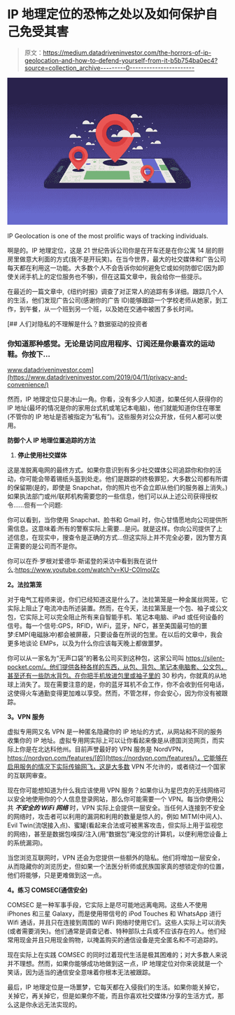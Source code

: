 # IP 地理定位的恐怖之处以及如何保护自己免受其害

> 原文：<https://medium.datadriveninvestor.com/the-horrors-of-ip-geolocation-and-how-to-defend-yourself-from-it-b5b754ba0ec4?source=collection_archive---------0----------------------->

![](img/b5024bebec28326f2c75ba068ade6796.png)

IP Geolocation is one of the most prolific ways of tracking individuals.

啊是的。IP 地理定位，这是 21 世纪告诉公司你是在开车还是在你公寓 14 层的厨房里做意大利面的方式(我不是开玩笑)。在当今世界，最大的社交媒体和广告公司每天都在利用这一功能。大多数个人不会告诉你如何避免它或如何防御它(因为即使关闭手机上的定位服务也不够)，但在这篇文章中，我会给你一些提示。

在最近的一篇文章中,《纽约时报》调查了对正常人的追踪有多详细。跟踪几个人的生活，他们发现广告公司(感谢你的广告 ID)能够跟踪一个学校老师从她家，到工作，到午餐，从一个班到另一个班，以及她在交通中被困了多长时间。

[](https://www.datadriveninvestor.com/2019/04/11/privacy-and-convenience/) [## 人们对隐私的不理解是什么？数据驱动的投资者

### 你知道那种感觉。无论是访问应用程序、订阅还是你最喜欢的运动鞋。你按下…

www.datadriveninvestor.com](https://www.datadriveninvestor.com/2019/04/11/privacy-and-convenience/) 

然而，IP 地理定位只是冰山一角。你看，没有多少人知道，如果任何人获得你的 IP 地址(最坏的情况是你的家用台式机或笔记本电脑)，他们就能知道你住在哪里(不管你的 IP 地址是否被指定为“私有”)。这些服务对公众开放，任何人都可以使用。

**防御个人 IP 地理位置追踪的方法**

1.  **停止使用社交媒体**

这是准脱离电网的最终方式。如果你意识到有多少社交媒体公司追踪你和你的活动，你可能会带着锡纸头盔到处走。他们是跟踪的终极罪犯，大多数公司都有所谓的保留期(是的，即使是 Snapchat，你的照片也不会立即从他们的服务器上消失。)如果执法部门或州/联邦机构需要您的一些信息，他们可以从上述公司获得授权令……但有一个问题:

你可以看到，当你使用 Snapchat、脸书和 Gmail 时，你心甘情愿地向公司提供所需信息。这意味着:所有的警察实际上需要…是问。就是这样。你向公司提供了上述信息，在现实中，搜查令是正确的方式…但这实际上并不完全必要，因为警方真正需要的是公司而不是你。

你可以在乔·罗根对爱德华·斯诺登的采访中看到我在说什么:https://www.youtube.com/watch?v=KU-C0ImoIZc

**2。法拉第笼**

对于电气工程师来说，你们已经知道这是什么了。法拉第笼是一种金属丝网笼，它实际上阻止了电流冲击所述装置。然而，在今天，法拉第笼是一个包、袖子或公文包，它实际上可以完全阻止所有来自智能手机、笔记本电脑、iPad 或任何设备的信号。每一个信号:GPS，RFID，WiFi，蓝牙，NFC，甚至美国最可怕的噩梦:EMP(电磁脉冲)都会被屏蔽，只要设备在所说的包里。在以后的文章中，我会更多地谈论 EMPs，以及为什么你应该每天晚上都做噩梦。

你可以从一家名为“无声口袋”的著名公司买到这种包，这家公司叫 https://silent-pocket.com/。他们提供各种各样的东西，从包、背包、笔记本电脑套、公文包，甚至还有一些防水背包。在你把手机放进包里或袖子里的 30 秒内，你就真的从地球上消失了。现在需要注意的是，你的蓝牙耳机不会工作，你不会收到任何电话，这使得火车通勤变得更加难以享受。然而，不管怎样，你会安心，因为你没有被跟踪。

**3。VPN 服务**

虚拟专用网又名 VPN 是一种匿名隐藏你的 IP 地址的方式，从网站和不同的服务收集你的 IP 地址。虚拟专用网实际上可以让你看起来像是从德国浏览网页，而实际上你是在北达科他州。目前声誉最好的 VPN 服务是 NordVPN，https://nordvpn.com/features/[的](https://nordvpn.com/features/)，它能够在启用服务的情况下实际传输网飞，这是大多数 VPN 不允许的，或者绕过一个国家的互联网审查。

现在你可能想知道为什么我应该使用 VPN 服务？如果你认为星巴克的无线网络可以安全地使用你的个人信息登录网站，那么你可能需要一个 VPN。每当你使用公共 ***不安全的 WiFi 网络*** 时，VPN 实际上会提供一层安全。当任何人连接到不安全的网络时，攻击者可以利用的漏洞和利用的数量是惊人的，例如 MITM(中间人)、Evil Twin(流氓接入点)、蜜罐(看起来合法或可被黑客攻击，但实际上用于监视您的网络)，甚至是数据包嗅探/注入(用“数据包”淹没您的计算机，以便利用您设备上的系统漏洞)。

当您浏览互联网时，VPN 还会为您提供一些额外的隐私。他们将增加一层安全，从而隐藏你的浏览历史，但如果一个法医分析师或民族国家真的想锁定你的位置，他们将能够，只是更难做到这一点。

**4。练习 COMSEC(通信安全)**

COMSEC 是一种军事手段，它实际上是尽可能地远离电网。这些人不使用 iPhones 和三星 Galaxy，而是使用带信号的 iPod Touches 和 WhatsApp 进行 Wifi 通话，并且只在连接到周围的 WiFi 网络时使用它们。这些人实际上可以消失(或者需要消失)。他们通常是调查记者、特种部队士兵或不应该存在的人。他们经常用现金并且只用现金购物，以掩盖购买的通信设备是完全匿名和不可追踪的。

现在实际上在实践 COMSEC 的同时过着现代生活是极其困难的；对大多数人来说并不理想。然而，如果你能够成功地做到这一点，IP 地理定位对你来说就是一个笑话，因为适当的通信安全意味着你根本无法被跟踪。

最后，IP 地理定位是一场噩梦，它每天都在入侵我们的生活。如果你能关掉它，关掉它，再关掉它，但是如果你不能，而且你喜欢社交媒体/分享的生活方式，那么这是你永远无法实现的。